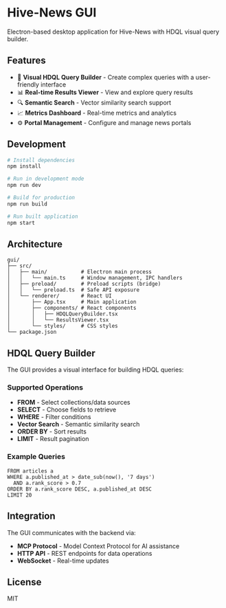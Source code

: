 # Hive-News GUI

Electron-based desktop application for Hive-News with HDQL visual query builder.

## Features

- 🎯 **Visual HDQL Query Builder** - Create complex queries with a user-friendly interface
- 📊 **Real-time Results Viewer** - View and explore query results
- 🔍 **Semantic Search** - Vector similarity search support
- 📈 **Metrics Dashboard** - Real-time metrics and analytics
- ⚙️ **Portal Management** - Configure and manage news portals

## Development

```bash
# Install dependencies
npm install

# Run in development mode
npm run dev

# Build for production
npm run build

# Run built application
npm start
```

## Architecture

```
gui/
├── src/
│   ├── main/           # Electron main process
│   │   └── main.ts     # Window management, IPC handlers
│   ├── preload/        # Preload scripts (bridge)
│   │   └── preload.ts  # Safe API exposure
│   └── renderer/       # React UI
│       ├── App.tsx     # Main application
│       ├── components/ # React components
│       │   ├── HDQLQueryBuilder.tsx
│       │   └── ResultsViewer.tsx
│       └── styles/     # CSS styles
└── package.json
```

## HDQL Query Builder

The GUI provides a visual interface for building HDQL queries:

### Supported Operations

- **FROM** - Select collections/data sources
- **SELECT** - Choose fields to retrieve
- **WHERE** - Filter conditions
- **Vector Search** - Semantic similarity search
- **ORDER BY** - Sort results
- **LIMIT** - Result pagination

### Example Queries

```hdql
FROM articles a
WHERE a.published_at > date_sub(now(), '7 days')
  AND a.rank_score > 0.7
ORDER BY a.rank_score DESC, a.published_at DESC
LIMIT 20
```

## Integration

The GUI communicates with the backend via:
- **MCP Protocol** - Model Context Protocol for AI assistance
- **HTTP API** - REST endpoints for data operations
- **WebSocket** - Real-time updates

## License

MIT
